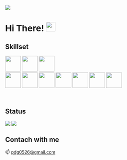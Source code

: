 <a href="https://hits.seeyoufarm.com"><img src="https://hits.seeyoufarm.com/api/count/incr/badge.svg?url=https%3A%2F%2Fgithub.com%2Fuyggnodkrap&count_bg=%2379C83D&title_bg=%23555555&icon=&icon_color=%23E7E7E7&title=hits&edge_flat=false"/></a>
# Hi There! <img src="https://raw.githubusercontent.com/MartinHeinz/MartinHeinz/master/wave.gif" width="30px">
<!-- #### I am park donggyu from :kr: -->
<!-- 
### About me!
 
:alien: I'm still hungry. <br/>
:raised_hands: [portpolio](https://pdg0526.notion.site/portfolio-31a1849c6bc5460484768613b3acb054) <br/>


### Interest
Data Engineering

### Projects
-->
## Skillset
<p>

<img src="https://upload.wikimedia.org/wikipedia/commons/7/77/Apache_ZooKeeper_logo.svg" width="50" height="50"/>
<img src="https://cdn.jsdelivr.net/gh/devicons/devicon/icons/apachekafka/apachekafka-original.svg" width="50" height="50"/>
<img src="https://cdn.jsdelivr.net/gh/devicons/devicon/icons/linux/linux-original.svg" width="50" height="50"/>
  <br/> 
 <img src="https://cdn.jsdelivr.net/gh/devicons/devicon/icons/python/python-original-wordmark.svg" width="50" height="50"/>
<img src="https://cdn.jsdelivr.net/gh/devicons/devicon/icons/java/java-original-wordmark.svg" width="50" height="50"/>
 <img src="https://cdn.jsdelivr.net/gh/devicons/devicon/icons/gradle/gradle-plain-wordmark.svg" width="50" height="50"/>
   <img src="https://cdn.jsdelivr.net/gh/devicons/devicon/icons/mysql/mysql-plain.svg"width="50" height="50"/> 
 


<img src="https://cdn.jsdelivr.net/gh/devicons/devicon/icons/pandas/pandas-original-wordmark.svg" width="50" height="50"/>
<img src="https://cdn.jsdelivr.net/gh/devicons/devicon/icons/numpy/numpy-original-wordmark.svg" width="50" height="50"/>
 <img src="https://cdn.jsdelivr.net/gh/devicons/devicon/icons/tensorflow/tensorflow-original-wordmark.svg" width="50" height="50"/>
 

 
<!-- <img src="https://cdn.jsdelivr.net/gh/devicons/devicon/icons/html5/html5-original-wordmark.svg" width="50" height="50"/>
<img src="https://cdn.jsdelivr.net/gh/devicons/devicon/icons/css3/css3-original-wordmark.svg" width="50" height="50"/>
<img src="https://cdn.jsdelivr.net/gh/devicons/devicon/icons/javascript/javascript-original.svg" width="50" height="50"/>
 <img src="https://cdn.jsdelivr.net/gh/devicons/devicon/icons/flask/flask-original-wordmark.svg" width="50" height="50"/>

  <br/>
<img src="https://cdn.jsdelivr.net/gh/devicons/devicon/icons/python/python-original-wordmark.svg" width="50" height="50"/>
<img src="https://cdn.jsdelivr.net/gh/devicons/devicon/icons/java/java-original-wordmark.svg" width="50" height="50"/>
 <img src="https://cdn.jsdelivr.net/gh/devicons/devicon/icons/gradle/gradle-plain-wordmark.svg" width="50" height="50"/>
 <br/>
 <img src="https://cdn.jsdelivr.net/gh/devicons/devicon/icons/vscode/vscode-original-wordmark.svg" width="50" height="50"/>
<img src="https://cdn.jsdelivr.net/gh/devicons/devicon/icons/intellij/intellij-original.svg" width="50" height="50"/>
<img src="https://cdn.jsdelivr.net/gh/devicons/devicon/icons/pycharm/pycharm-original.svg" width="50" height="50"/>
 <img src="https://cdn.jsdelivr.net/gh/devicons/devicon/icons/jupyter/jupyter-original-wordmark.svg" width="50" height="50"/>
<br/>
 <img src="https://cdn.jsdelivr.net/gh/devicons/devicon/icons/mysql/mysql-plain.svg"width="50" height="50"/> 
<img src="https://cdn.jsdelivr.net/gh/devicons/devicon/icons/pandas/pandas-original-wordmark.svg" width="50" height="50"/>
<img src="https://cdn.jsdelivr.net/gh/devicons/devicon/icons/numpy/numpy-original-wordmark.svg" width="50" height="50"/>
 <img src="https://cdn.jsdelivr.net/gh/devicons/devicon/icons/tensorflow/tensorflow-original-wordmark.svg" width="50" height="50"/>
 <br/>
 <img src="https://cdn.jsdelivr.net/gh/devicons/devicon/icons/github/github-original.svg" width="50" height="50"/>
<img src="https://cdn.jsdelivr.net/gh/devicons/devicon/icons/git/git-original-wordmark.svg" width="50" height="50"/>
<img src="https://cdn.jsdelivr.net/gh/devicons/devicon/icons/slack/slack-original.svg" width="50" height="50"/>
 -->


</p>

<br/>

## Status

  <img src="https://github-readme-stats.vercel.app/api?username=uyggnodkrap&layout=compact&show_icons=true&theme=vue&hide_border=true" />
  <img src="https://github-readme-stats.vercel.app/api/top-langs/?username=uyggnodkrap&layout=compact&theme=vue&hide_border=true" />


 
 
## Contach with me
<!-- :iphone: 01030098818 <br/> -->
:mailbox: pdg0526@gmail.com
